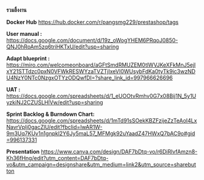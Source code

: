 **รวมลิ้งงาน**

**Docker Hub**
https://hub.docker.com/r/pangsmg229/prestashop/tags

**User manual :** 
https://docs.google.com/document/d/19z_oWogYHEM6PRqoJ0850-QNJ0hRoAm5zq6triHKTxU/edit?usp=sharing

**Adapt blueprint :** 
https://miro.com/welcomeonboard/aGFtSmdRMUZEM0tlWVJKeXFkMnJ5ejlxY21STTdzc0pxN0VFWkRESWYzaTVZTjIxeVI0WUsybFdKa0tyTk9ic3wzNDU4NzY0NTc0NzgxOTYzODQwfDI=?share_link_id=997966626696

**UAT :** 
https://docs.google.com/spreadsheets/d/1_eUOOtvRmhv0G7x08Bij1N_5y1UyzkiNJ2CZUSLHlVw/edit?usp=sharing

**Sprint Backlog & Burndown Chart:**
https://docs.google.com/spreadsheets/d/1mTd91sSOekKBZFzijeZzTeAoI4LxNavrVplj0gacZlU/edit?fbclid=IwAR1W-9m3Uq7KUv1n1gnpkl2Y6Jy5maL57_MFMgk92uYaadZ47HWxQ7bAC9o#gid=996137331

**Presentation**
https://www.canva.com/design/DAF7bDtq-vo/r6DiRlvfAmzn8-Kh36fHng/edit?utm_content=DAF7bDtq-vo&utm_campaign=designshare&utm_medium=link2&utm_source=sharebutton
